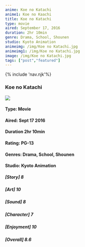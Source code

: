 ```yaml
--- 
anime: Koe no Katachi
anime1: Koe no Kaachi
title: Koe no Katachi 
type: movie
aired: September 17, 2016
duration: 2hr 10min
genre: Drama, School, Shounen
studio: Kyoto Animation
animeimg: /img/Koe no Katachi.jpg
animeimg1: /img/Koe no Katachi.jpg
image: /img/Koe no Katachi.jpg
tags: ["post","featured"]
---
```

<link rel="stylesheet" href="/style/style.css">
{% include 'nav.njk'%}
<h3 class="blog-title">Koe no Katachi</h3>
<img src="/img/Koe no katachi.jpg">

####  Type: Movie
#### Aired: Sept 17 2016
#### Duration 2hr 10min
#### Rating: PG-13
#### Genres: Drama, School, Shounen
#### Studio: Kyoto Animation

 ##### [Story] 8 
 ##### [Art] 10
 ##### [Sound] 8
 ##### [Character] 7
 ##### [Enjoyment] 10
 ##### [Overall] 8.6
